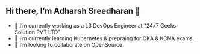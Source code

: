 ## Hi there, I’m Adharsh Sreedharan 👋

- 🔭 I’m currently working as a L3 DevOps Engineer at "24x7 Geeks Solution PVT LTD"
- 🌱 I’m currently learning Kubernetes & prepraing for CKA & KCNA exams.
- 👯 I’m looking to collaborate on OpenSource.

